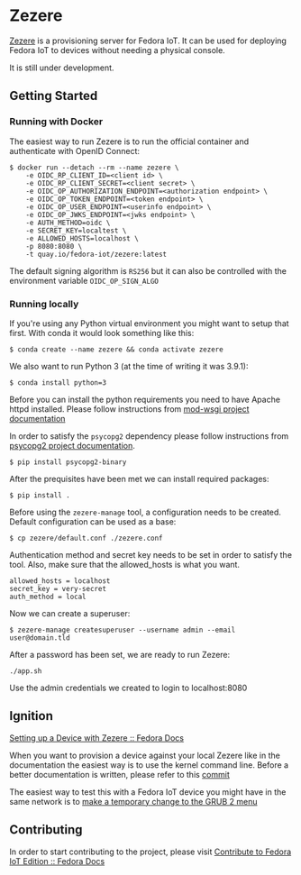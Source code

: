 # Zezere

[Zezere](https://en.wikipedia.org/wiki/Z%C3%AAzere_River) is a provisioning server for Fedora IoT.
It can be used for deploying Fedora IoT to devices without needing a physical console.

It is still under development.

## Getting Started

### Running with Docker

The easiest way to run Zezere is to run the official container and authenticate
with OpenID Connect:

```
$ docker run --detach --rm --name zezere \
    -e OIDC_RP_CLIENT_ID=<client id> \
    -e OIDC_RP_CLIENT_SECRET=<client secret> \
    -e OIDC_OP_AUTHORIZATION_ENDPOINT=<authorization endpoint> \
    -e OIDC_OP_TOKEN_ENDPOINT=<token endpoint> \
    -e OIDC_OP_USER_ENDPOINT=<userinfo endpoint> \
    -e OIDC_OP_JWKS_ENDPOINT=<jwks endpoint> \
    -e AUTH_METHOD=oidc \
    -e SECRET_KEY=localtest \
    -e ALLOWED_HOSTS=localhost \
    -p 8080:8080 \
    -t quay.io/fedora-iot/zezere:latest
```

The default signing algorithm is `RS256` but it can also be controlled with the
environment variable `OIDC_OP_SIGN_ALGO`

### Running locally

If you're using any Python virtual environment you might want to setup that
first. With conda it would look something like this:

```
$ conda create --name zezere && conda activate zezere
```

We also want to run Python 3 (at the time of writing it was 3.9.1):

```
$ conda install python=3
```

Before you can install the python requirements you need to have Apache httpd
installed. Please follow instructions from
[mod-wsgi project documentation](https://pypi.org/project/mod-wsgi/)

In order to satisfy the `psycopg2` dependency please follow instructions from
[psycopg2 project documentation](https://www.psycopg.org/docs/install.html).

```
$ pip install psycopg2-binary
```

After the prequisites have been met we can install required packages:

```
$ pip install .
```

Before using the `zezere-manage` tool, a configuration needs to be created.
Default configuration can be used as a base:

```
$ cp zezere/default.conf ./zezere.conf
```

Authentication method and secret key needs to be set in order to satisfy the
tool. Also, make sure that the allowed_hosts is what you want.

```
allowed_hosts = localhost
secret_key = very-secret
auth_method = local
```

Now we can create a superuser:

```
$ zezere-manage createsuperuser --username admin --email user@domain.tld
```

After a password has been set, we are ready to run Zezere:

```
./app.sh
```

Use the admin credentials we created to login to localhost:8080

## Ignition

[Setting up a Device with Zezere :: Fedora Docs](https://docs.fedoraproject.org/en-US/iot/ignition/)

When you want to provision a device against your local Zezere like in the
documentation the easiest way is to use the kernel command line. Before a better
documentation is written, please refer to this
[commit](https://github.com/fedora-iot/zezere/commit/f66c0b6bcbf99c1fb57f96ed0413faf3147aaab1)

The easiest way to test this with a Fedora IoT device you might have in the same
network is to
[make a temporary change to the GRUB 2 menu](https://docs.fedoraproject.org/en-US/fedora/rawhide/system-administrators-guide/kernel-module-driver-configuration/Working_with_the_GRUB_2_Boot_Loader/#sec-Making_Temporary_Changes_to_a_GRUB_2_Menu)

## Contributing

In order to start contributing to the project, please visit
[Contribute to Fedora IoT Edition :: Fedora Docs](https://docs.fedoraproject.org/en-US/iot/contributing/)
